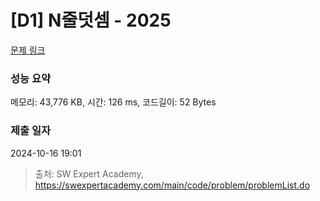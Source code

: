 # [D1] N줄덧셈 - 2025 

[문제 링크](https://swexpertacademy.com/main/code/problem/problemDetail.do?contestProbId=AV5QFZtaAscDFAUq) 

### 성능 요약

메모리: 43,776 KB, 시간: 126 ms, 코드길이: 52 Bytes

### 제출 일자

2024-10-16 19:01



> 출처: SW Expert Academy, https://swexpertacademy.com/main/code/problem/problemList.do